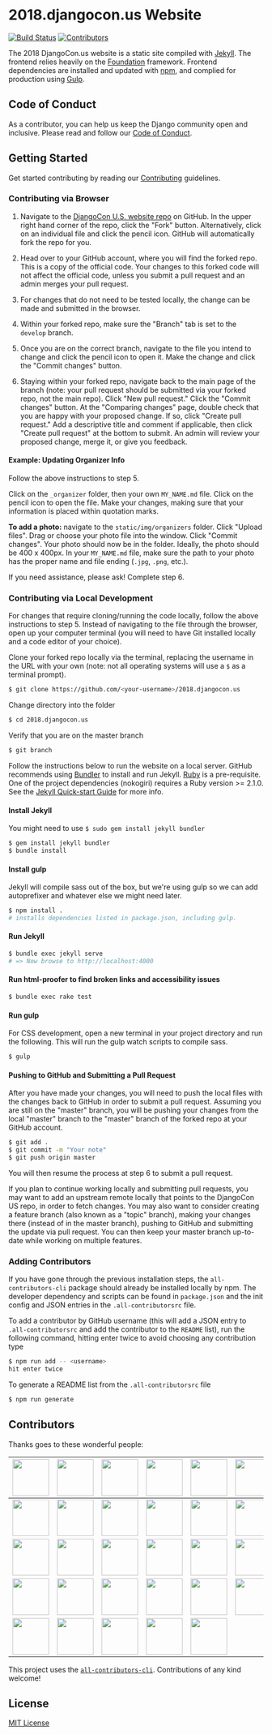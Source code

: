 # 2018.djangocon.us Website

[![Build Status](https://travis-ci.org/djangocon/2018.djangocon.us.svg?branch=master)](https://travis-ci.org/djangocon/2018.djangocon.us) [![Contributors](https://img.shields.io/github/contributors/djangocon/2018.djangocon.us.svg)](https://github.com/djangocon/2018.djangocon.us/graphs/contributors)

The 2018 DjangoCon.us website is a static site compiled with [Jekyll](https://jekyllrb.com/docs/home/). The frontend relies heavily on the [Foundation](http://foundation.zurb.com/sites/docs/) framework. Frontend dependencies are installed and updated with [npm](https://www.npmjs.com/), and complied for production using [Gulp](http://gulpjs.com/).

## Code of Conduct

As a contributor, you can help us keep the Django community open and inclusive.
Please read and follow our [Code of Conduct](CODE_OF_CONDUCT.md).

## Getting Started

Get started contributing by reading our [Contributing](CONTRIBUTING.md) guidelines.

### Contributing via Browser

1. Navigate to the [DjangoCon U.S. website repo](https://github.com/djangocon/2018.djangocon.us) on GitHub. In the upper right hand corner of the repo, click the "Fork" button. Alternatively, click on an individual file and click the pencil icon. GitHub will automatically fork the repo for you.

2. Head over to your GitHub account, where you will find the forked repo. This is a copy of the official code. Your changes to this forked code will not affect the official code, unless you submit a pull request and an admin merges your pull request.

3. For changes that do not need to be tested locally, the change can be made and submitted in the browser.

4. Within your forked repo, make sure the "Branch" tab is set to the `develop` branch.

5. Once you are on the correct branch, navigate to the file you intend to change and click the pencil icon to open it. Make the change and click the "Commit changes" button.

6. Staying within your forked repo, navigate back to the main page of the branch (note: your pull request should be submitted via your forked repo, not the main repo). Click "New pull request." Click the "Commit changes" button. At the "Comparing changes" page, double check that you are happy with your proposed change. If so, click "Create pull request." Add a descriptive title and comment if applicable, then click "Create pull request" at the bottom to submit. An admin will review your proposed change, merge it, or give you feedback.

#### Example: Updating Organizer Info

Follow the above instructions to step 5.

Click on the `_organizer` folder, then your own `MY_NAME.md` file. Click on the pencil icon to open the file. Make your changes, making sure that your information is placed within quotation marks.

**To add a photo:** navigate to the `static/img/organizers` folder. Click "Upload files". Drag or choose your photo file into the window. Click "Commit changes". Your photo should now be in the folder. Ideally, the photo should be 400 x 400px. In your `MY_NAME.md` file, make sure the path to your photo has the proper name and file ending (`.jpg`, `.png`, etc.).

If you need assistance, please ask! Complete step 6.

### Contributing via Local Development

For changes that require cloning/running the code locally, follow the above instructions to step 5. Instead of navigating to the file through the browser, open up your computer terminal (you will need to have Git installed locally and a code editor of your choice).

Clone your forked repo locally via the terminal, replacing the username in the URL with your own (note: not all operating systems will use a `$` as a terminal prompt).

```bash
$ git clone https://github.com/<your-username>/2018.djangocon.us
```

Change directory into the folder

```bash
$ cd 2018.djangocon.us
```

Verify that you are on the master branch

```bash
$ git branch
```

Follow the instructions below to run the website on a local server. GitHub recommends using [Bundler](http://bundler.io/) to install and run Jekyll. [Ruby](https://www.ruby-lang.org) is a pre-requisite. One of the project dependencies (nokogiri) requires a Ruby version >= 2.1.0. See the [Jekyll Quick-start Guide](https://jekyllrb.com/docs/quickstart/) for more info.

#### Install Jekyll

You might need to use ```$ sudo gem install jekyll bundler```

```bash
$ gem install jekyll bundler
$ bundle install
```

#### Install gulp

Jekyll will compile sass out of the box, but we're using gulp so we can add autoprefixer
and whatever else we might need later.

```bash
$ npm install .
# installs dependencies listed in package.json, including gulp.
```

#### Run Jekyll

```bash
$ bundle exec jekyll serve
# => Now browse to http://localhost:4000
```

#### Run html-proofer to find broken links and accessibility issues

```bash
$ bundle exec rake test
```

#### Run gulp

For CSS development, open a new terminal in your project directory and run
the following. This will run the gulp watch scripts to compile sass.

```bash
$ gulp
```

#### Pushing to GitHub and Submitting a Pull Request

After you have made your changes, you will need to push the local files with the changes back to GitHub in order to submit a pull request. Assuming you are still on the "master" branch, you will be pushing your changes from the local "master" branch to the "master" branch of the forked repo at your GitHub account.

```bash
$ git add .
$ git commit -m "Your note"
$ git push origin master
```

You will then resume the process at step 6 to submit a pull request.

If you plan to continue working locally and submitting pull requests, you may want to add an upstream remote locally that points to the DjangoCon US repo, in order to fetch changes. You may also want to consider creating a feature branch (also known as a "topic" branch), making your changes there (instead of in the master branch), pushing to GitHub and submitting the update via pull request. You can then keep your master branch up-to-date while working on multiple features.

### Adding Contributors

If you have gone through the previous installation steps, the `all-contributors-cli` package should already be installed locally by npm. The developer dependency and scripts can be found in `package.json` and the init config and JSON entries in the `.all-contributorsrc` file.

To add a contributor by GitHub username (this will add a JSON entry to `.all-contributorsrc` and add the contributor to the `README` list), run the following command, hitting enter twice to avoid choosing any contribution type

```bash
$ npm run add -- <username>
hit enter twice
```

To generate a README list from the `.all-contributorsrc` file

```bash
$ npm run generate
```

## Contributors

Thanks goes to these wonderful people:

<!-- ALL-CONTRIBUTORS-LIST:START - Do not remove or modify this section -->
<!-- prettier-ignore -->
| <a href='http://mtrythall.com'><img src='https://avatars2.githubusercontent.com/u/84750?v=3' width='72px;'/></a> | <a href='http://jefftriplett.com/'><img src='https://avatars2.githubusercontent.com/u/50527?v=3' width='72px;'/></a> | <a href='http://KellyCreativeTech.com'><img src='https://avatars3.githubusercontent.com/u/202590?v=3' width='72px;'/></a> | <a href='http://laceyhenschel.com'><img src='https://avatars2.githubusercontent.com/u/2286304?v=3' width='72px;'/></a> | <a href='http://katherinemichel.github.io'><img src='https://avatars3.githubusercontent.com/u/4193054?v=3' width='72px;'/></a> | <a href='http://www.PeregrineSalon.com'><img src='https://avatars3.githubusercontent.com/u/68164?v=3' width='72px;'/></a> | <a href='https://github.com/rebkin05'><img src='https://avatars1.githubusercontent.com/u/13985355?v=3' width='72px;'/></a> | <a href='https://github.com/deatonjm'><img src='https://avatars0.githubusercontent.com/u/3345131?v=3' width='72px;'/></a> |
| :---: | :---: | :---: | :---: | :---: | :---: | :---: | :---: |
| <a href='http://twitter.com/webmedic'><img src='https://avatars1.githubusercontent.com/u/744669?v=3' width='72px;'/></a> | <a href='https://github.com/Nandutu'><img src='https://avatars1.githubusercontent.com/u/7518308?v=3' width='72px;'/></a> | <a href='http:/anna-oz.tumblr.com'><img src='https://avatars2.githubusercontent.com/u/8700795?v=3' width='72px;'/></a> | <a href='http://about.me/craigbruce'><img src='https://avatars2.githubusercontent.com/u/1503648?v=3' width='72px;'/></a> | <a href='https://github.com/daheats'><img src='https://avatars2.githubusercontent.com/u/20408533?v=3' width='72px;'/></a> | <a href='https://github.com/jessiofhall'><img src='https://avatars0.githubusercontent.com/u/12751372?v=3' width='72px;'/></a> | <a href='https://github.com/SaraDGore'><img src='https://avatars3.githubusercontent.com/u/2285473?v=3' width='72px;'/></a> | <a href='http://kojoidrissa.com/'><img src='https://avatars3.githubusercontent.com/u/5251109?v=3' width='72px;'/></a> |
| <a href='https://github.com/moniquemurphy'><img src='https://avatars0.githubusercontent.com/u/13872721?v=3' width='72px;'/></a> | <a href='https://github.com/amfitz'><img src='https://avatars0.githubusercontent.com/u/15040326?v=3' width='72px;'/></a> | <a href='https://github.com/cholmes5'><img src='https://avatars2.githubusercontent.com/u/27741978?v=3' width='72px;'/></a> | <a href='http://www.databasesoup.com'><img src='https://avatars3.githubusercontent.com/u/115146?v=3' width='72px;'/></a> | <a href='http://glasnt.com'><img src='https://avatars0.githubusercontent.com/u/813732?v=3' width='72px;'/></a> | <a href='https://github.com/lgh2'><img src='https://avatars0.githubusercontent.com/u/17437250?v=4' width='72px;'/></a> | <a href='http://phildini.net'><img src='https://avatars3.githubusercontent.com/u/710999?v=4' width='72px;'/></a> | <a href='https://github.com/h34th3r329'><img src='https://avatars1.githubusercontent.com/u/15834992?v=4' width='72px;'/></a> |
| <a href='http://twitter.com/jackmccloy'><img src='https://avatars2.githubusercontent.com/u/7756138?v=4' width='72px;'/></a> | <a href='https://github.com/ariannedee'><img src='https://avatars2.githubusercontent.com/u/2425730?v=4' width='72px;'/></a> | <a href='http://ana-balica.github.io/'><img src='https://avatars3.githubusercontent.com/u/2039122?v=4' width='72px;'/></a> | <a href='http://jonibologna.com/'><img src='https://avatars0.githubusercontent.com/u/5723303?v=4' width='72px;'/></a> | <a href='http://lmdragun.github.io'><img src='https://avatars0.githubusercontent.com/u/11346889?v=4' width='72px;'/></a> | <a href='https://www.davidfischer.name/'><img src='https://avatars3.githubusercontent.com/u/185043?v=4' width='72px;'/></a> | <a href='https://github.com/fcurella'><img src='https://avatars3.githubusercontent.com/u/89607?v=4' width='72px;'/></a> | <a href='http://thekennethlove.com'><img src='https://avatars1.githubusercontent.com/u/11908?v=4' width='72px;'/></a> |
| <a href='https://github.com/katialira'><img src='https://avatars3.githubusercontent.com/u/8711200?v=4' width='72px;'/></a> | <a href='https://emullaney.github.io'><img src='https://avatars0.githubusercontent.com/u/11393311?v=4' width='72px;'/></a> | <a href='http://www.adamfast.com'><img src='https://avatars0.githubusercontent.com/u/135851?v=4' width='72px;'/></a> | <a href='http://robertroskam.com'><img src='https://avatars3.githubusercontent.com/u/806571?v=4' width='72px;'/></a> | <a href='http://www.rmcomplexity.com'><img src='https://avatars0.githubusercontent.com/u/4007280?v=4' width='72px;'/></a> |
<!-- ALL-CONTRIBUTORS-LIST:END -->

This project uses the [`all-contributors-cli`](https://www.npmjs.com/package/all-contributors-cli). Contributions of any kind welcome!

## License

[MIT License](LICENSE)
